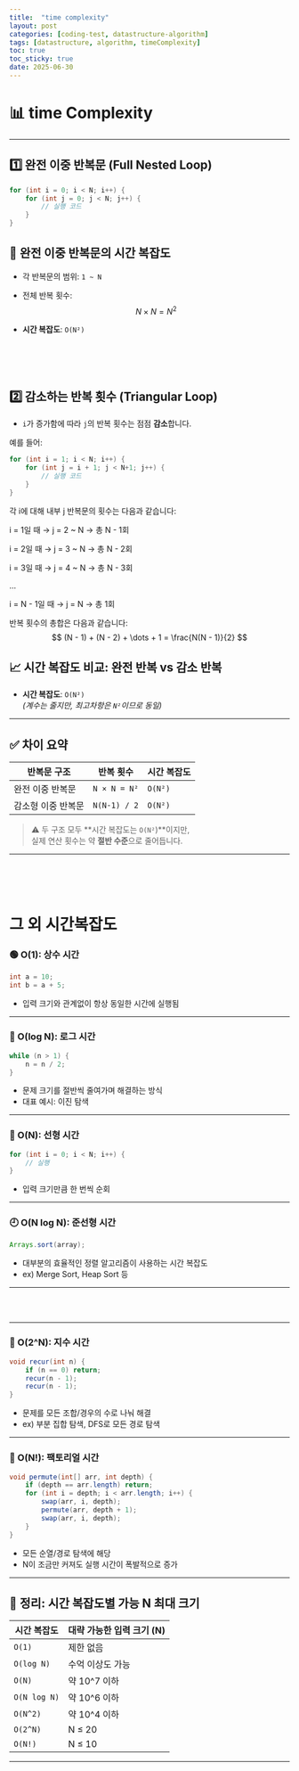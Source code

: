 ```yaml
---
title:  "time complexity"
layout: post
categories: [coding-test, datastructure-algorithm] 
tags: [datastructure, algorithm, timeComplexity]
toc: true
toc_sticky: true
date: 2025-06-30
---
```


<!-- MathJax Script for this post only -->
<script type="text/javascript" async
  src="https://cdnjs.cloudflare.com/ajax/libs/mathjax/2.7.7/MathJax.js?config=TeX-AMS-MML_HTMLorMML">
</script>
<script type="text/x-mathjax-config">
  MathJax.Hub.Config({
    tex2jax: {
      inlineMath: [ ['$','$'], ['\\(','\\)'] ],
      displayMath: [ ['$$','$$'], ['\\[','\\]'] ],
      processEscapes: true
    }
  });
</script>

# 📊 time Complexity

---

## 1️⃣ 완전 이중 반복문 (Full Nested Loop)

```java
for (int i = 0; i < N; i++) {
    for (int j = 0; j < N; j++) {
        // 실행 코드
    }
}
```

## 📌 완전 이중 반복문의 시간 복잡도

- 각 반복문의 범위: `1 ~ N`

- 전체 반복 횟수:  
$$
N \times N = N^2
$$

- **시간 복잡도**: `O(N²)`

<br><br><br>


## 2️⃣ 감소하는 반복 횟수 (Triangular Loop)

- `i`가 증가함에 따라 `j`의 반복 횟수는 점점 **감소**합니다.

예를 들어:

```java
for (int i = 1; i < N; i++) {
    for (int j = i + 1; j < N+1; j++) {
        // 실행 코드
    }
}
```

각 i에 대해 내부 j 반복문의 횟수는 다음과 같습니다:

i = 1일 때 → j = 2 ~ N → 총 N - 1회

i = 2일 때 → j = 3 ~ N → 총 N - 2회

i = 3일 때 → j = 4 ~ N → 총 N - 3회

...

i = N - 1일 때 → j = N → 총 1회

 
반복 횟수의 총합은 다음과 같습니다:
$$
(N - 1) + (N - 2) + \dots + 1 = \frac{N(N - 1)}{2}
$$




## 📈 시간 복잡도 비교: 완전 반복 vs 감소 반복

- **시간 복잡도**: `O(N²)`  
  *(계수는 줄지만, 최고차항은 `N²`이므로 동일)*

---

## ✅ 차이 요약

| 반복문 구조            | 반복 횟수             | 시간 복잡도 |
|------------------------|------------------------|--------------|
| 완전 이중 반복문       | `N × N = N²`           | `O(N²)`      |
| 감소형 이중 반복문     | `N(N-1) / 2`         | `O(N²)`      |

> ⚠️ 두 구조 모두 **시간 복잡도는 `O(N²`)**이지만,  
> 실제 연산 횟수는 약 **절반 수준**으로 줄어듭니다.

---

<br><br><br>

# 그 외 시간복잡도

### 🟢 O(1): 상수 시간
```java
int a = 10;
int b = a + 5;
```
- 입력 크기와 관계없이 항상 동일한 시간에 실행됨

---
### 🔵 O(log N): 로그 시간
```java
while (n > 1) {
    n = n / 2;
}
```
- 문제 크기를 절반씩 줄여가며 해결하는 방식
- 대표 예시: 이진 탐색

---
### 🔷 O(N): 선형 시간
```java
for (int i = 0; i < N; i++) {
    // 실행
}
```
- 입력 크기만큼 한 번씩 순회

---
### 🕘 O(N log N): 준선형 시간
```java
Arrays.sort(array);
```
- 대부분의 효율적인 정렬 알고리즘이 사용하는 시간 복잡도
- ex) Merge Sort, Heap Sort 등

---

<br><br>

---
### 🔵 O(2^N): 지수 시간
```java
void recur(int n) {
    if (n == 0) return;
    recur(n - 1);
    recur(n - 1);
}
```
- 문제를 모든 조합/경우의 수로 나눠 해결
- ex) 부분 집합 탐색, DFS로 모든 경로 탐색

---
### 🔴 O(N!): 팩토리얼 시간
```java
void permute(int[] arr, int depth) {
    if (depth == arr.length) return;
    for (int i = depth; i < arr.length; i++) {
        swap(arr, i, depth);
        permute(arr, depth + 1);
        swap(arr, i, depth);
    }
}
```
- 모든 순열/경로 탐색에 해당
- N이 조금만 커져도 실행 시간이 폭발적으로 증가

---



## 🧠 정리: 시간 복잡도별 가능 N 최대 크기

| 시간 복잡도     | 대략 가능한 입력 크기 (N) |
|------------------|----------------------------|
| `O(1)`           | 제한 없음                  |
| `O(log N)`       | 수억 이상도 가능           |
| `O(N)`           | 약 10^7 이하               |
| `O(N log N)`     | 약 10^6 이하               |
| `O(N^2)`         | 약 10^4 이하               |
| `O(2^N)`         | N ≤ 20                     |
| `O(N!)`          | N ≤ 10                     |

---